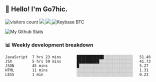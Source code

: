 ## 👋 Hello! I'm Go7hic.

 ![visitors count](https://visitors-by-url-pls-dont-use-this-in-your-repo.vercel.app/Go7hic-github-readme)
 <a href="https://twitter.com/Go7hic">
    <img src="https://img.shields.io/badge/-@Go7hic-1ca0f1?style=flat-square&labelColor=1ca0f1&logo=twitter&logoColor=white&link=https://twitter.com/Go7hic">
   <a/>
   <a href="mailto:gtfx0209@gmail.com">
    <img src="https://img.shields.io/badge/-gtfx0209@gmail.com-c14438?style=flat-square&logo=Gmail&logoColor=white&link=mailto:gtfx0209@gmail.com">
   <a/>
    ![Keybase BTC](https://img.shields.io/keybase/btc/Go7hic)
 <!--
🔭 I’m currently working
🌱 I’m currently learning
💬 Ask me about 
📫 How to reach me: 
⚡ Fun fact: 
-->

![My Github Stats](https://github-readme-stats.vercel.app/api?username=Go7hic&show_icons=true&count_private=true)



### 📊 Weekly development breakdown
<!--START_SECTION:waka-->
```text
JavaScript  7 hrs 23 mins       ████████████░░░░░░░░░░░░░   51.46 
JSX         5 hrs 59 mins       ██████████░░░░░░░░░░░░░░░   41.73 
JSON        45 mins             █░░░░░░░░░░░░░░░░░░░░░░░░   5.27 
HTML        11 mins             ░░░░░░░░░░░░░░░░░░░░░░░░░   1.31 
LESS        1 min               ░░░░░░░░░░░░░░░░░░░░░░░░░   0.23
```
<!--END_SECTION:waka-->

